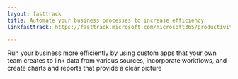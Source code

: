 ```yaml
---
layout: fasttrack
title: Automate your business processes to increase efficiency
linkfasttrack: https://fasttrack.microsoft.com/microsoft365/productivitylibrary/Automate-your-business-processes-to-increase-efficiency 

---
```

Run your business more efficiently by using custom apps that your own team creates to link data from various sources, incorporate workflows, and create charts and reports that provide a clear picture